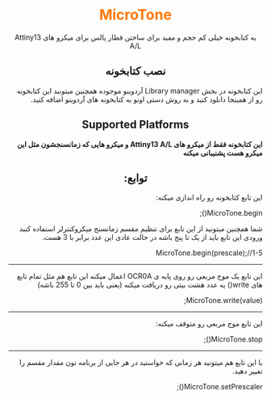 <html>
<body dir="rtl">
<h1 align="center" style="color:rgb(255,120,0);">MicroTone</h1>
<p dir=rtl align="center">یه کتابخونه خیلی کم حجم و مفید برای ساختن قطار پالس برای میکرو های Attiny13 A/L</p>


<h2 dir="rtl" align="center">نصب کتابخونه</h2>
<p align="right" dir = "rtl">این کتابخونه در بخش Library manager آردوینو موجوده همچنین میتونبد این کتابخونه رو از همینجا دانلود کنید و به روش دستی اونو به کتابخونه های آردوینو اضافه کنید.</p>

<h2 style="text-align:center;">Supported Platforms</h2>
<p align = "right" dir = "rtl"><b>این کتابخونه فقط از میکرو های Attiny13 A/L و میکرو هایی که زمانسنجشون مثل این میکرو هست پشنیبانی میکنه</b></p>

<h2 align = "center" dir = "rtl">توابع:</h2>
<p dir="rtl" align="right">این تابع کتابخونه رو راه اندازی میکنه:</p>
MicroTone.begin();

<p align = "right" dir = "rtl">شما همچنین میتونید از این تابع برای تنظیم مقسم زمانسنج میکروکنترلر استفاده کنید ورودی این تابع باید از یک تا پنج باشه در حالت عادی این عدد برابر با 3 هست.</p>

MicroTone.begin(prescale);//1-5

____________________________________________________________________

<p dir ="rtl" align= "right">این تابع یک موج مربعی رو روی پایه ی OCR0A اعمال میکنه این تابع هم مثل تمام تابع های write() یه عدد هشت بیتی رو دریافت میکنه (یعنی باید بین 0 تا 255 باشه)</p>

MicroTone.write(value);
_____________________________________________________________________
<p dir="rtl" align="right">این تابع موج مربعی رو متوقف میکنه:</p> 

MicroTone.stop();

_____________________________________________________________________
<p align="right" dir="rtl">با این تابع هم میتونید هر زمانی که خواستید در هر جایی از برنامه تون مقدار مقسم را تغییر دهید.</p>

MicroTone.setPrescaler();
</body>
</html>
